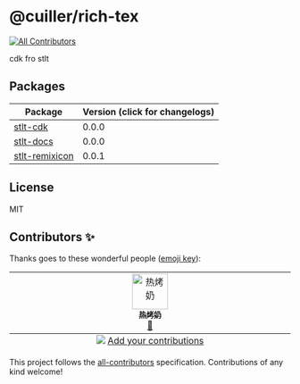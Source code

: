 # @cuiller/rich-tex

<!-- ALL-CONTRIBUTORS-BADGE:START - Do not remove or modify this section -->
[![All Contributors](https://img.shields.io/badge/all_contributors-1-orange.svg?style=flat-square)](#contributors-)
<!-- ALL-CONTRIBUTORS-BADGE:END -->

cdk fro stlt


## Packages

| Package                                  | Version (click for changelogs) | 
|------------------------------------------|--------------------------------|
| [stlt-cdk](package/stlt-cdk)             | 0.0.0                          | 
| [stlt-docs](package/stlt-docs)           | 0.0.0                          | 
| [stlt-remixicon](package/stlt-remixicon) | 0.0.1                          | 

## License
MIT

## Contributors ✨

Thanks goes to these wonderful people ([emoji key](https://allcontributors.org/docs/en/emoji-key)):

<!-- ALL-CONTRIBUTORS-LIST:START - Do not remove or modify this section -->
<!-- prettier-ignore-start -->
<!-- markdownlint-disable -->
<table>
  <tbody>
    <tr>
      <td align="center" valign="top" width="14.28%"><a href="https://github.com/TinsFox"><img src="https://avatars.githubusercontent.com/u/33956589?v=4?s=64" width="64px;" alt="热烤奶"/><br /><sub><b>热烤奶</b></sub></a><br /><a href="https://github.com/TinsFox/cuiller-cdk/commits?author=TinsFox" title="Documentation">📖</a></td>
    </tr>
  </tbody>
  <tfoot>
    <tr>
      <td align="center" size="13px" colspan="7">
        <img src="https://raw.githubusercontent.com/all-contributors/all-contributors-cli/1b8533af435da9854653492b1327a23a4dbd0a10/assets/logo-small.svg">
          <a href="https://all-contributors.js.org/docs/en/bot/usage">Add your contributions</a>
        </img>
      </td>
    </tr>
  </tfoot>
</table>

<!-- markdownlint-restore -->
<!-- prettier-ignore-end -->

<!-- ALL-CONTRIBUTORS-LIST:END -->

This project follows the [all-contributors](https://github.com/all-contributors/all-contributors) specification. Contributions of any kind welcome!